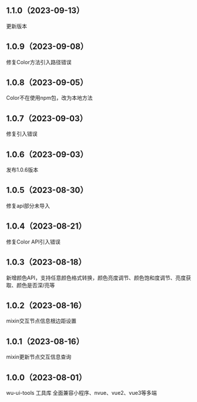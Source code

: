 ## 1.1.0（2023-09-13）
更新版本
## 1.0.9（2023-09-08）
修复Color方法引入路径错误
## 1.0.8（2023-09-05）
Color不在使用npm包，改为本地方法
## 1.0.7（2023-09-03）
修复引入错误
## 1.0.6（2023-09-03）
发布1.0.6版本
## 1.0.5（2023-08-30）
修复api部分未导入
## 1.0.4（2023-08-21）
修复Color API引入错误
## 1.0.3（2023-08-18）
新增颜色API，支持任意颜色格式转换，颜色亮度调节、颜色饱和度调节、亮度获取、颜色是否深/亮等
## 1.0.2（2023-08-16）
mixin交互节点信息根边距设置
## 1.0.1（2023-08-16）
mixin更新节点交互信息查询
## 1.0.0（2023-08-01）
wu-ui-tools 工具库  全面兼容小程序、nvue、vue2、vue3等多端
